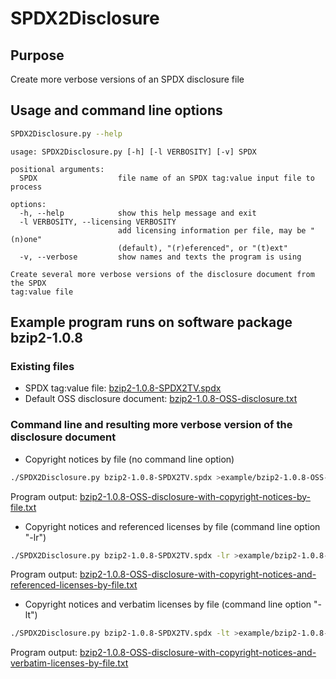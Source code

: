 # SPDX2Disclosure

## Purpose
Create more verbose versions of an SPDX disclosure file

## Usage and command line options
```bash
SPDX2Disclosure.py --help
```
```
usage: SPDX2Disclosure.py [-h] [-l VERBOSITY] [-v] SPDX

positional arguments:
  SPDX                  file name of an SPDX tag:value input file to process

options:
  -h, --help            show this help message and exit
  -l VERBOSITY, --licensing VERBOSITY
                        add licensing information per file, may be "(n)one"
                        (default), "(r)eferenced", or "(t)ext"
  -v, --verbose         show names and texts the program is using

Create several more verbose versions of the disclosure document from the SPDX
tag:value file
```

## Example program runs on software package bzip2-1.0.8
### Existing files
* SPDX tag:value file: <a href="/example/bzip2-1.0.8-SPDX2TV.spdx">bzip2-1.0.8-SPDX2TV.spdx</a>
* Default OSS disclosure document: <a href="/example/bzip2-1.0.8-OSS-disclosure.txt">bzip2-1.0.8-OSS-disclosure.txt</a>

### Command line and resulting more verbose version of the disclosure document
* Copyright notices by file (no command line option)
```bash
./SPDX2Disclosure.py bzip2-1.0.8-SPDX2TV.spdx >example/bzip2-1.0.8-OSS-disclosure-with-copyright-notices-by-file.txt
```
Program output: <a href="/example/bzip2-1.0.8-OSS-disclosure-with-copyright-notices-by-file.txt">bzip2-1.0.8-OSS-disclosure-with-copyright-notices-by-file.txt</a>

*  Copyright notices and referenced licenses by file (command line option "-lr")
```bash
./SPDX2Disclosure.py bzip2-1.0.8-SPDX2TV.spdx -lr >example/bzip2-1.0.8-OSS-disclosure-with-copyright-notices-and-referenced-licenses-by-file.txt
```
Program output: <a href="/example/bzip2-1.0.8-OSS-disclosure-with-copyright-notices-and-referenced-licenses-by-file.txt">bzip2-1.0.8-OSS-disclosure-with-copyright-notices-and-referenced-licenses-by-file.txt</a>

* Copyright notices and verbatim licenses by file (command line option "-lt")
```bash
./SPDX2Disclosure.py bzip2-1.0.8-SPDX2TV.spdx -lt >example/bzip2-1.0.8-OSS-disclosure-with-copyright-notices-and-verbatim-licenses-by-file.txt
```
Program output: <a href="/example/bzip2-1.0.8-OSS-disclosure-with-copyright-notices-and-verbatim-licenses-by-file.txt">bzip2-1.0.8-OSS-disclosure-with-copyright-notices-and-verbatim-licenses-by-file.txt</a>
